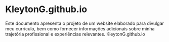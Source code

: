# KleytonG.github.io
Este documento apresenta o projeto de um website elaborado para divulgar meu currículo, bem como fornecer informações adicionais sobre minha trajetória profissional e experiências relevantes.
KleytonG.github.io
